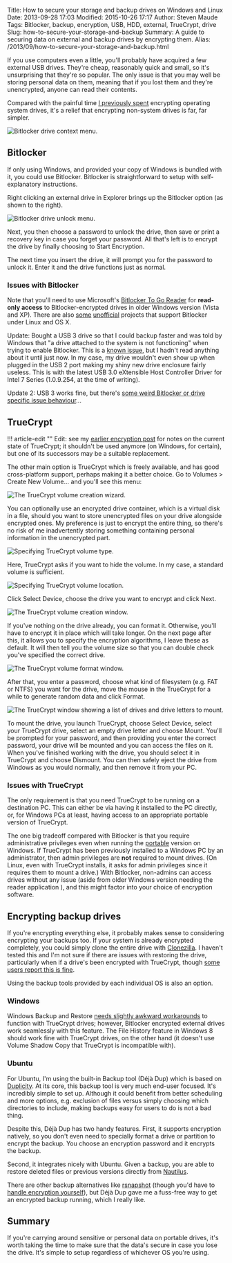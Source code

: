 Title: How to secure your storage and backup drives on Windows and Linux
Date: 2013-09-28 17:03
Modified: 2015-10-26 17:17
Author: Steven Maude
Tags: Bitlocker, backup, encryption, USB, HDD, external, TrueCrypt, drive
Slug: how-to-secure-your-storage-and-backup
Summary: A guide to securing data on external and backup drives by encrypting them.
Alias: /2013/09/how-to-secure-your-storage-and-backup.html

If you use computers even a little, you'll probably have acquired a few
external USB drives. They're cheap, reasonably quick and small, so it's
unsurprising that they're so popular. The only issue is that you may
well be storing personal data on them, meaning that if you lost them and
they're unencrypted, anyone can read their contents.

Compared with the painful time [I previously
spent](http://www.stevenmaude.co.uk/2013/09/a-beginners-guide-to-os-encryption-dual)
encrypting operating system drives, it's a relief that encrypting
non-system drives is far, far simpler.

<img class="article-image" src="{filename}/images/2013/Bitlocker_context_menu.png" alt="Bitlocker drive context menu.">

## Bitlocker

If only using Windows, and provided your copy of Windows is bundled with
it, you could use Bitlocker. Bitlocker is straightforward to setup with
self-explanatory instructions.

Right clicking an external drive in Explorer brings up the Bitlocker
option (as shown to the right).

<img class="article-image" src="{filename}/images/2013/Bitlocker_unlock_menu.png" alt="Bitlocker drive unlock menu.">

Next, you then choose a password to unlock the drive, then save or print
a recovery key in case you forget your password. All that's left is to
encrypt the drive by finally choosing to Start Encryption.

The next time you insert the drive, it will prompt you for the password
to unlock it. Enter it and the drive functions just as normal.

### Issues with Bitlocker

Note that you'll need to use Microsoft's [Bitlocker To Go
Reader](http://windows.microsoft.com/en-us/windows7/what-is-the-bitlocker-to-go-reader)
for **read-only access** to Bitlocker-encrypted drives in older Windows
version (Vista and XP). There are also
[some](https://code.google.com/p/libbde/)
[unofficial](http://www.hsc.fr/ressources/outils/dislocker/) projects
that support Bitlocker under Linux and OS X.

Update: Bought a USB 3 drive so that I could backup faster and was told
by Windows that "a drive attached to the system is not functioning" when
trying to enable Bitlocker. This is a [known
issue](http://support.microsoft.com/kb/2704232), but I hadn't read
anything about it until just now. In my case, my drive wouldn't even
show up when plugged in the USB 2 port making my shiny new drive
enclosure fairly useless. This is with the latest USB 3.0 eXtensible
Host Controller Driver for Intel 7 Series (1.0.9.254, at the time of
writing).

Update 2: USB 3 works fine, but there's [some weird Bitlocker or drive
specific issue
behaviour](http://www.stevenmaude.co.uk/2013/10/odd-behaviour-of-bitlocker-or-maybe-my)...

## TrueCrypt

!!! article-edit ""
    Edit: see my [earlier encryption
    post](http://www.stevenmaude.co.uk/a-beginners-guide-to-os-encryption-dual.html#fn:2)
    for notes on the current state of TrueCrypt; it shouldn't be used
    anymore (on Windows, for certain), but one of its successors may be a
    suitable replacement.

The other main option is TrueCrypt which is
freely available, and has good cross-platform support, perhaps making it
a better choice. Go to Volumes > Create New Volume... and you'll see
this menu:

<img class="article-image" src="{filename}/images/2013/TrueCrypt_menu.png" alt="The TrueCrypt volume creation wizard.">

You can optionally use an encrypted drive container, which is a virtual
disk in a file, should you want to store unencrypted files on your drive
alongside encrypted ones. My preference is just to encrypt the entire
thing, so there's no risk of me inadvertently storing something
containing personal information in the unencrypted part.

<img class="article-image" src="{filename}/images/2013/TrueCrypt_volume_type.png" alt="Specifying TrueCrypt volume type.">

Here, TrueCrypt asks if you want to hide the volume. In my case, a
standard volume is sufficient.

<img class="article-image" src="{filename}/images/2013/TrueCrypt_volume_location.png" alt="Specifying TrueCrypt volume location.">

Click Select Device, choose the drive you want to encrypt and click
Next.

<img class="article-image" src="{filename}/images/2013/TrueCrypt_encryption_options.png" alt="The TrueCrypt volume creation window.">

If you've nothing on the drive already, you can format it. Otherwise,
you'll have to encrypt it in place which will take longer. On the next
page after this, it allows you to specify the encryption algorithms, I
leave these as default. It will then tell you the volume size so that
you can double check you've specified the correct drive.

<img class="article-image" src="{filename}/images/2013/TrueCrypt_format_options.png" alt="The TrueCrypt volume format window.">

After that, you enter a password, choose what kind of filesystem (e.g.
FAT or NTFS) you want for the drive, move the mouse in the TrueCrypt for
a while to generate random data and click Format.

<img class="article-image" src="{filename}/images/2013/TrueCrypt_drive_menu.png" alt="The TrueCrypt window showing a list of drives and drive letters to mount.">

To mount the drive, you launch TrueCrypt, choose Select Device, select
your TrueCrypt drive, select an empty drive letter and choose Mount.
You'll be prompted for your password, and then providing you enter the
correct password, your drive will be mounted and you can access the
files on it. When you've finished working with the drive, you should
select it in TrueCrypt and choose Dismount. You can then safely eject
the drive from Windows as you would normally, and then remove it from
your PC.

### Issues with TrueCrypt

The only requirement is that you need TrueCrypt to be running on a
destination PC. This can either be via having it installed to the PC
directly, or, for Windows PCs at least, having access to an appropriate
portable version of TrueCrypt.

The one big tradeoff compared with Bitlocker is that you require
administrative privileges even when running the
[portable](https://en.wikipedia.org/wiki/Portable_application) version
on Windows. If TrueCrypt has been previously installed to a Windows PC
by an administrator, then admin privileges are **not** required to mount
drives. (On Linux, even with TrueCrypt installs, it asks for admin
privileges since it requires them to mount a drive.) With Bitlocker,
non-admins can access drives without any issue (aside from older Windows
version needing the reader application ), and this might factor into
your choice of encryption software.

## Encrypting backup drives

If you're encrypting everything else, it probably makes sense to
considering encrypting your backups too. If your system is already
encrypted completely, you could simply clone the entire drive with
[Clonezilla](http://clonezilla.org/). I haven't tested this and I'm not
sure if there are issues with restoring the drive, particularly when if
a drive's been encrypted with TrueCrypt, though [some users report this
is fine](http://superuser.com/questions/312166/how-to-properly-image-a-truecrypt-system-partition).

Using the backup tools provided by each individual OS is also an
option.

### Windows

Windows Backup and Restore [needs slightly awkward
workarounds](http://superuser.com/questions/126111/how-can-you-use-windows-backup-with-a-truecrypt-encrypted-backup-destination)
to function with TrueCrypt drives; however, Bitlocker encrypted external
drives work seamlessly with this feature. The File History feature in
Windows 8 should work fine with TrueCrypt drives, on the other hand (it
doesn't use Volume Shadow Copy that TrueCrypt is incompatible with).

### Ubuntu

For Ubuntu, I'm using the built-in Backup tool (Déjà Dup) which is based
on [Duplicity](http://duplicity.nongnu.org/). At its core, this backup
tool is very much end-user focused. It's incredibly simple to set up.
Although it could benefit from better scheduling and more options, e.g.
exclusion of files versus simply choosing which directories to include,
making backups easy for users to do is not a bad thing.

Despite this, Déjà Dup has two handy features. First, it supports
encryption natively, so you don't even need to specially format a drive
or partition to encrypt the backup. You choose an encryption password
and it encrypts the backup.

Second, it integrates nicely with Ubuntu. Given a backup, you are able
to restore deleted files or previous versions directly from
[Nautilus](https://en.wikipedia.org/wiki/Nautilus_%28file_manager%29).

There are other backup alternatives like
[rsnapshot](http://www.rsnapshot.org/) (though you'd have to [handle
encryption
yourself](http://pig-monkey.com/2012/09/24/cryptshot-automated-encrypted-backups-rsnapshot/)),
but Déjà Dup gave me a fuss-free way to get an encrypted backup running,
which I really like.

## Summary

If you're carrying around sensitive or personal data on portable drives,
it's worth taking the time to make sure that the data's secure in case
you lose the drive. It's simple to setup regardless of whichever OS
you're using.
